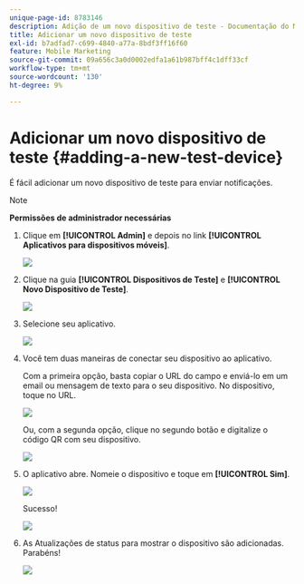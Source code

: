 ```yaml
---
unique-page-id: 8783146
description: Adição de um novo dispositivo de teste - Documentação do Marketo - Documentação do produto
title: Adicionar um novo dispositivo de teste
exl-id: b7adfad7-c699-4840-a77a-8bdf3ff16f60
feature: Mobile Marketing
source-git-commit: 09a656c3a0d0002edfa1a61b987bff4c1dff33cf
workflow-type: tm+mt
source-wordcount: '130'
ht-degree: 9%

---
```


# Adicionar um novo dispositivo de teste {#adding-a-new-test-device}

É fácil adicionar um novo dispositivo de teste para enviar notificações.

>[!NOTE]
>
>**Permissões de administrador necessárias**

1. Clique em **[!UICONTROL Admin]** e depois no link **[!UICONTROL Aplicativos para dispositivos móveis]**.

   ![](assets/image2015-7-9-14-3a33-3a12.png)

1. Clique na guia **[!UICONTROL Dispositivos de Teste]** e **[!UICONTROL Novo Dispositivo de Teste]**.

   ![](assets/image2015-7-17-17-3a4-3a52.png)

1. Selecione seu aplicativo.

   ![](assets/image2015-7-17-17-3a6-3a4.png)

1. Você tem duas maneiras de conectar seu dispositivo ao aplicativo.

   Com a primeira opção, basta copiar o URL do campo e enviá-lo em um email ou mensagem de texto para o seu dispositivo. No dispositivo, toque no URL.

   ![](assets/image2015-7-20-11-3a27-3a2.png)

   Ou, com a segunda opção, clique no segundo botão e digitalize o código QR com seu dispositivo.

   ![](assets/image2015-7-17-17-3a9-3a54.png)

1. O aplicativo abre. Nomeie o dispositivo e toque em **[!UICONTROL Sim]**.

   ![](assets/image2015-7-17-17-3a31-3a23.png)

   Sucesso!

   ![](assets/image2015-7-17-17-3a33-3a5.png)

1. As Atualizações de status para mostrar o dispositivo são adicionadas. Parabéns!

   ![](assets/image2015-7-17-17-3a14-3a32.png)
